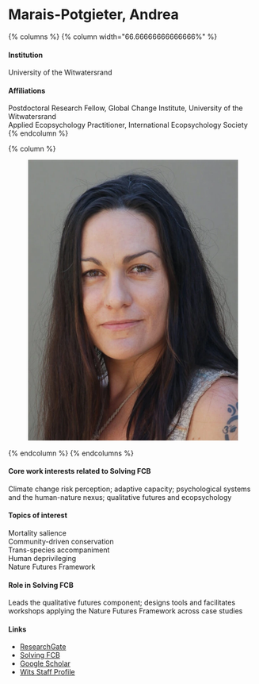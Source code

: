 # Marais-Potgieter, Andrea

{% columns %}
{% column width="66.66666666666666%" %}
#### Institution

University of the Witwatersrand

#### Affiliations

Postdoctoral Research Fellow, Global Change Institute, University of the Witwatersrand\
Applied Ecopsychology Practitioner, International Ecopsychology Society
{% endcolumn %}

{% column %}
<figure><img src="https://raw.githubusercontent.com/Solving-FCB/docs/refs/heads/main/.img/marais-potgieter-a.webp" alt=""></figure>
{% endcolumn %}
{% endcolumns %}

#### Core work interests related to Solving FCB

Climate change risk perception; adaptive capacity; psychological systems and the human-nature nexus; qualitative futures and ecopsychology

#### Topics of interest

Mortality salience\
Community-driven conservation\
Trans-species accompaniment\
Human deprivileging\
Nature Futures Framework

#### Role in Solving FCB

Leads the qualitative futures component; designs tools and facilitates workshops applying the Nature Futures Framework across case studies

#### Links

* [ResearchGate](https://www.researchgate.net/profile/Andrea-Marais-Potgieter)
* [Solving FCB](https://solvingfcb.org/people/marais-potgieter-a/)
* [Google Scholar](https://scholar.google.com/scholar?hl=en\&as_sdt=0%2C5\&q=Marais-Potgieter+A\&btnG=)
* [Wits Staff Profile](https://www.wits.ac.za/staff/academic-a-z-listing/m/andreamarais-potgieterwitsacza/)
